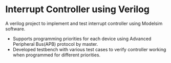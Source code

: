 # Interrupt Controller using Verilog
A verilog project to implement and test interrupt controller using Modelsim software.
- Supports programming priorities for each device using Advanced Peripheral Bus(APB) protocol by master. 
- Developed testbench with various test cases to verify controller working when programmed for different priorities.

